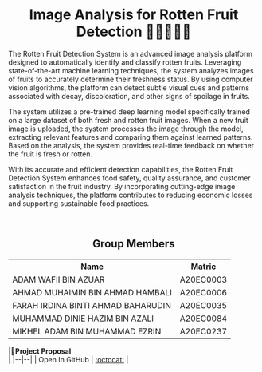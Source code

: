 <h1 align='center'>Image Analysis for Rotten Fruit Detection 🍇🍉🍎🍐🍓</h1>

<p>The Rotten Fruit Detection System is an advanced image analysis platform designed to automatically identify and classify rotten fruits. Leveraging state-of-the-art machine learning techniques, the system analyzes images of fruits to accurately determine their freshness status. By using computer vision algorithms, the platform can detect subtle visual cues and patterns associated with decay, discoloration, and other signs of spoilage in fruits.</p>

<p>The system utilizes a pre-trained deep learning model specifically trained on a large dataset of both fresh and rotten fruit images. When a new fruit image is uploaded, the system processes the image through the model, extracting relevant features and comparing them against learned patterns. Based on the analysis, the system provides real-time feedback on whether the fruit is fresh or rotten.</p>

<p>With its accurate and efficient detection capabilities, the Rotten Fruit Detection System enhances food safety, quality assurance, and customer satisfaction in the fruit industry. By incorporating cutting-edge image analysis techniques, the platform contributes to reducing economic losses and supporting sustainable food practices.</p><br/>

<h2 align='center'>Group Members </h2>
<table align='center'>
  <tr>
    <th>Name</th>
    <th>Matric</th>
  </tr>
  <tr>
    <td>ADAM WAFII BIN AZUAR</td>
    <td>A20EC0003</td>
  </tr>
  <tr>
    <td>AHMAD MUHAIMIN BIN AHMAD HAMBALI</td>
    <td>A20EC0006</td>
  </tr>
    <tr>
    <td>FARAH IRDINA BINTI AHMAD BAHARUDIN</td>
    <td>A20EC0035</td>
  </tr>
    <tr>
    <td>MUHAMMAD DINIE HAZIM BIN AZALI</td>
    <td>A20EC0084</td>
  </tr>
  <tr>
    <td>MIKHEL ADAM BIN MUHAMMAD EZRIN</td>
    <td>A20EC0237</td>
  </tr>
</table>

|🧠<b>Project Proposal</b><br>|
|--|--|
| Open In GitHub | [:octocat:](https://github.com/drshahizan/special-topic-data-engineering/blob/4106ac5d72db3c3c59aa8e8f4f1d4b9115404eb1/project/proposal/Rivertion/Proposal_Rivertion.md) |

